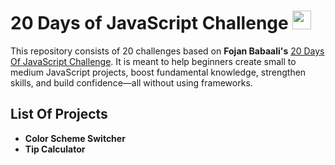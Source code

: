 # 20 Days of JavaScript Challenge <span align="left"><img src="https://upload.wikimedia.org/wikipedia/commons/9/99/Unofficial_JavaScript_logo_2.svg" width="30"></span>

This repository consists of 20 challenges based on **Fojan Babaali's** [20 Days Of JavaScript Challenge](https://github.com/fojanb/20-Days-of-JavaScript). It is meant to help beginners create small to medium JavaScript projects, boost fundamental knowledge, strengthen skills, and build confidence—all without using frameworks.

## List Of Projects

-   **Color Scheme Switcher**
-   **Tip Calculator**

